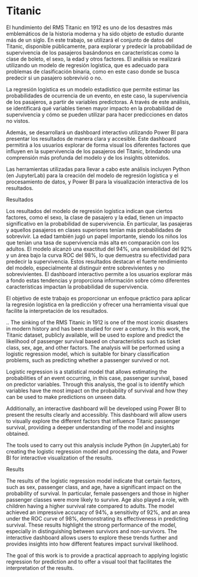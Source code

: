 # Titanic
El hundimiento del RMS Titanic en 1912 es uno de los desastres más emblemáticos de la historia moderna y ha sido objeto de estudio durante más de un siglo. En este trabajo, se utilizará el conjunto de datos del Titanic, disponible públicamente, para explorar y predecir la probabilidad de supervivencia de los pasajeros basándonos en características como la clase de boleto, el sexo, la edad y otros factores. El análisis se realizará utilizando un modelo de regresión logística, que es adecuado para problemas de clasificación binaria, como en este caso donde se busca predecir si un pasajero sobrevivió o no.

La regresión logística es un modelo estadístico que permite estimar las probabilidades de ocurrencia de un evento, en este caso, la supervivencia de los pasajeros, a partir de variables predictoras. A través de este análisis, se identificará qué variables tienen mayor impacto en la probabilidad de supervivencia y cómo se pueden utilizar para hacer predicciones en datos no vistos.

Además, se desarrollará un dashboard interactivo utilizando Power BI para presentar los resultados de manera clara y accesible. Este dashboard permitirá a los usuarios explorar de forma visual los diferentes factores que influyen en la supervivencia de los pasajeros del Titanic, brindando una comprensión más profunda del modelo y de los insights obtenidos.

Las herramientas utilizadas para llevar a cabo este análisis incluyen Python (en JupyterLab) para la creación del modelo de regresión logística y el procesamiento de datos, y Power BI para la visualización interactiva de los resultados.

Resultados

Los resultados del modelo de regresión logística indican que ciertos factores, como el sexo, la clase de pasajero y la edad, tienen un impacto significativo en la probabilidad de supervivencia. En particular, las pasajeras y aquellos pasajeros en clases superiores tenían más probabilidades de sobrevivir. La edad también jugó un papel importante, siendo los niños los que tenían una tasa de supervivencia más alta en comparación con los adultos. El modelo alcanzó una exactitud del 94%, una sensibilidad del 92% y un área bajo la curva ROC del 98%, lo que demuestra su efectividad para predecir la supervivencia. Estos resultados destacan el fuerte rendimiento del modelo, especialmente al distinguir entre sobrevivientes y no sobrevivientes. El dashboard interactivo permite a los usuarios explorar más a fondo estas tendencias y proporciona información sobre cómo diferentes características impactan la probabilidad de supervivencia.

El objetivo de este trabajo es proporcionar un enfoque práctico para aplicar la regresión logística en la predicción y ofrecer una herramienta visual que facilite la interpretación de los resultados.

..
The sinking of the RMS Titanic in 1912 is one of the most iconic disasters in modern history and has been studied for over a century. In this work, the Titanic dataset, publicly available, will be used to explore and predict the likelihood of passenger survival based on characteristics such as ticket class, sex, age, and other factors. The analysis will be performed using a logistic regression model, which is suitable for binary classification problems, such as predicting whether a passenger survived or not.

Logistic regression is a statistical model that allows estimating the probabilities of an event occurring, in this case, passenger survival, based on predictor variables. Through this analysis, the goal is to identify which variables have the most impact on the probability of survival and how they can be used to make predictions on unseen data.

Additionally, an interactive dashboard will be developed using Power BI to present the results clearly and accessibly. This dashboard will allow users to visually explore the different factors that influence Titanic passenger survival, providing a deeper understanding of the model and insights obtained.

The tools used to carry out this analysis include Python (in JupyterLab) for creating the logistic regression model and processing the data, and Power BI for interactive visualization of the results.

Results

The results of the logistic regression model indicate that certain factors, such as sex, passenger class, and age, have a significant impact on the probability of survival. In particular, female passengers and those in higher passenger classes were more likely to survive. Age also played a role, with children having a higher survival rate compared to adults. The model achieved an impressive accuracy of 94%, a sensitivity of 92%, and an area under the ROC curve of 98%, demonstrating its effectiveness in predicting survival. These results highlight the strong performance of the model, especially in distinguishing between survivors and non-survivors. The interactive dashboard allows users to explore these trends further and provides insights into how different features impact survival likelihood.

The goal of this work is to provide a practical approach to applying logistic regression for prediction and to offer a visual tool that facilitates the interpretation of the results.
